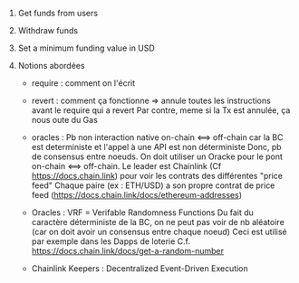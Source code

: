 1. Get funds from users
2. Withdraw funds
3. Set a minimum funding value in USD

4. Notions abordées

    - require : comment on l'écrit
    - revert : comment ça fonctionne => annule toutes les instructions avant le require qui a revert 
             Par contre, meme si la Tx est annulée, ça nous oute du Gas
    - oracles : Pb non interaction native on-chain <==> off-chain car la BC est deterministe et l'appel à une API est non déterministe 
              Donc, pb de consensus entre noeuds.
              On doit utiliser un Oracke pour le pont on-chain <==> off-chain.
              Le leader est Chainlink (Cf https://docs.chain.link) pour voir les contrats des différentes "price feed"
              Chaque paire (ex : ETH/USD) a son propre contrat de price feed (https://docs.chain.link/docs/ethereum-addresses)

    - Oracles : VRF = Verifable Randomness Functions 
            Du fait du caractère déterministe de la BC, on ne peut pas voir de nb aléatoire (car on doit avoir un consensus entre chaque noeud)
            Ceci est utilisé par exemple dans les Dapps de loterie
            C.f. https://docs.chain.link/docs/get-a-random-number

    - Chainlink Keepers : Decentralized Event-Driven Execution

